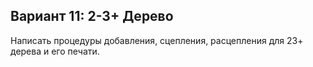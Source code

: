 ## Вариант 11: 2-3+ Дерево
Написать процедуры добавления, сцепления, расцепления для 2­3+ дерева и его печати.
